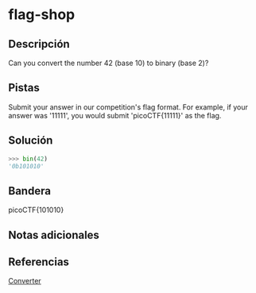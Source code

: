 # flag-shop

## Descripción
Can you convert the number 42 (base 10) to binary (base 2)?

## Pistas
Submit your answer in our competition's flag format. For example, if your answer was '11111', you would submit 'picoCTF{11111}' as the flag.

## Solución
```python
>>> bin(42)
'0b101010'
```

## Bandera
picoCTF{101010}

## Notas adicionales

## Referencias
[Converter](https://www.rapidtables.com/convert/number/hex-to-decimal.html)